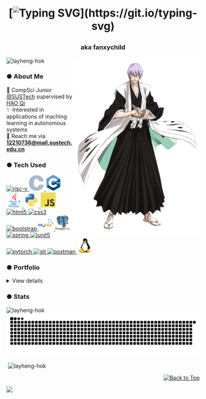 <h1 align="center">
  
[![Typing SVG](https://readme-typing-svg.herokuapp.com?color=bf91f3&size=30&center=true&vCenter=true&width=500&height=35&lines=Welcome!;+I'm+HOK+Layheng+郝利興!)](https://git.io/typing-svg)

</h1>
 
<h3 align="center">aka fanxychild</h3>

<img align='right' src='https://github.com/Layheng-Hok/Layheng-Hok/blob/main/resource/gin.webp' width='330px'>  

<p align="left"> <img src="https://komarev.com/ghpvc/?username=layheng-hok&label=Profile%20views&color=0e75b6&style=flat" alt="layheng-hok" /> </p>

<h3 align="left">● About Me</h3>

🌱 CompSci Junior [@SUSTech](https://www.sustech.edu.cn/en/) supervised by [HAO Qi](https://faculty.sustech.edu.cn/?tagid=haoq&iscss=1&snapid=1&orderby=date&go=2&lang=en) <br>
✨ Interested in applications of maching learning in autonomous systems   
📧 Reach me via **12210736@mail.sustech.edu.cn**

<h3 align="left">● Tech Used</h3>
  <p align="left"> 
    <a href="https://riscv.org/" target="_blank" rel="noreferrer"> 
      <img src="https://upload.wikimedia.org/wikipedia/commons/6/6b/RISC-V-logo-square.svg" alt="risc-v" width="40" height="40"/> 
    </a>
    <a href="https://www.cprogramming.com/" target="_blank" rel="noreferrer"> 
      <img src="https://raw.githubusercontent.com/devicons/devicon/master/icons/c/c-original.svg" alt="c" width="40" height="40"/>
    </a> 
    <a href="https://www.w3schools.com/cpp/" target="_blank" rel="noreferrer"> 
      <img src="https://raw.githubusercontent.com/devicons/devicon/master/icons/cplusplus/cplusplus-original.svg" alt="c++" width="41" height="41"/> 
    </a>
    <a href="https://www.java.com" target="_blank" rel="noreferrer">
      <img src="https://raw.githubusercontent.com/devicons/devicon/master/icons/java/java-original.svg" alt="java" width="41" height="41"/>
    </a>
    <a href="https://www.python.org" target="_blank" rel="noreferrer">
      <img src="https://raw.githubusercontent.com/devicons/devicon/master/icons/python/python-original.svg" alt="python" width="40" height="40"/>
    </a>
    <a href="https://developer.mozilla.org/en-US/docs/Web/JavaScript" target="_blank" rel="noreferrer"> 
        <img src="https://raw.githubusercontent.com/devicons/devicon/master/icons/javascript/javascript-original.svg" alt="javascript" width="40" height="40"/>
    </a>
    <a href="https://developer.mozilla.org/en-US/docs/Web/HTML" target="_blank" rel="noreferrer">
        <img src="https://upload.wikimedia.org/wikipedia/commons/3/38/HTML5_Badge.svg" alt="html5" width="40" height="40"/>
    </a>
    <a href="https://developer.mozilla.org/en-US/docs/Web/CSS" target="_blank" rel="noreferrer">
        <img src="https://upload.wikimedia.org/wikipedia/commons/6/62/CSS3_logo.svg" alt="css3" width="40" height="40"/>
    </a>
    <a href="https://getbootstrap.com" target="_blank" rel="noreferrer"> 
        <img src="https://upload.wikimedia.org/wikipedia/commons/b/b2/Bootstrap_logo.svg" alt="bootstrap" height="40"/> 
    </a>
    <a href="https://www.mysql.com/" target="_blank" rel="noreferrer">
        <img src="https://raw.githubusercontent.com/devicons/devicon/master/icons/mysql/mysql-original-wordmark.svg" alt="mysql" width="40" height="40"/>
    </a>
    <a href="https://www.postgresql.org" target="_blank" rel="noreferrer">
        <img src="https://raw.githubusercontent.com/devicons/devicon/master/icons/postgresql/postgresql-original-wordmark.svg" alt="postgresql" width="40" height="40"/>
    </a>
    <a href="https://spring.io/" target="_blank" rel="noreferrer"> 
      <img src="https://www.vectorlogo.zone/logos/springio/springio-icon.svg" alt="spring" width="40" height="40"/> 
    </a>
    <a href="https://junit.org/junit5/" target="_blank" rel="noreferrer">
      <img src="https://junit.org/junit5/assets/img/junit5-logo.png" alt="junit5" width="40" height="40"/>
    </a>
    <a href="https://pytorch.org/" target="_blank" rel="noreferrer">
      <img src="https://www.vectorlogo.zone/logos/pytorch/pytorch-icon.svg" alt="pytorch" width="40" height="40"/>
    </a>
    <a href="https://git-scm.com/" target="_blank" rel="noreferrer"> 
      <img src="https://www.vectorlogo.zone/logos/git-scm/git-scm-icon.svg" alt="git" width="40" height="40"/> 
    </a>
    <a href="https://postman.com" target="_blank" rel="noreferrer"> 
      <img src="https://www.svgrepo.com/show/354202/postman-icon.svg" alt="postman" width="40" height="40"/>
    </a>
    <a href="https://www.linux.org/" target="_blank" rel="noreferrer"> 
      <img src="https://raw.githubusercontent.com/devicons/devicon/master/icons/linux/linux-original.svg" alt="linux" width="40" height="40"/> 
    </a>
  </p>

<h3 align="left">● Portfolio</h3>
<details>
<summary>View details</summary>
  
+ SUSTech Projects:
    - [(CS109) Jungle Chess](https://github.com/Layheng-Hok/Jungle-Chess)
    - [(CS202) RISC-V CPU](https://github.com/Layheng-Hok/RISC-V-CPU)
    - [(CS207) Digital Piano](https://github.com/Layheng-Hok/Digital-Piano)
    - [(CS303) Information Exposure Maximization Problem](https://github.com/Layheng-Hok/Information-Exposure-Maximization)
    - [(CS303) Knowledge Graph-Based Recommender System](https://github.com/Layheng-Hok/KG-Based-Recommender-System)
    - [(CS307) Shenzhen Metro](https://github.com/Layheng-Hok/Shenzhen-Metro)
    - [(CS309) SUSSYCourses](https://github.com/Layheng-Hok/SUSSYCourses)
    - [(CS310) LLM-Detective](https://github.com/Layheng-Hok/LLM-Detective)
    
+ Open Source and Other Projects:
    - [WindowPet](https://github.com/SeakMengs/WindowPet)
    - [Anime D. Store](https://github.com/Layheng-Hok/Anime-Shopping-Website)

</details>

<h3 align="left">● Stats</h3>
<p><img align="left" src="https://github-readme-stats.vercel.app/api/top-langs?username=layheng-hok&show_icons=true&locale=en&layout=compact&theme=tokyonight" alt="layheng-hok" /></p>

![snake gif](https://github.com/layheng-hok/layheng-hok/blob/output/github-contribution-grid-snake-dark.svg)

<p>&nbsp;<img align="center" src="https://github-readme-stats.vercel.app/api?username=layheng-hok&show_icons=true&locale=en&theme=tokyonight" alt="layheng-hok" /></p>

<p align="right">
  <a href="#top">
    <img src="https://img.shields.io/static/v1?label&message=^&color=563d7c&style=for-the-badge&logo" alt="Back to Top" />
  </a>
</p>
  
<p align="left">
  <img src="https://capsule-render.vercel.app/api?type=waving&color=563d7c&height=80&section=footer"/>
</p>
